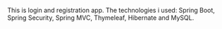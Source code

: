 This is login and registration app. The technologies i used: Spring Boot, Spring Security, Spring MVC, Thymeleaf, Hibernate and MySQL.
